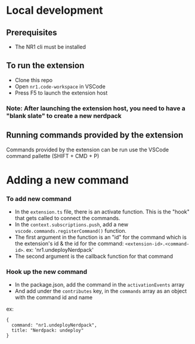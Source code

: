 # Local development

## Prerequisites

- The NR1 cli must be installed

## To run the extension

- Clone this repo
- Open `nr1.code-workspace` in VSCode
- Press F5 to launch the extension host

### Note: After launching the extension host, you need to have a "blank slate" to create a new nerdpack

## Running commands provided by the extension

Commands provided by the extension can be run use the VSCode command pallette (SHIFT + CMD + P)

# Adding a new command

### To add new command

- In the `extension.ts` file, there is an activate function. This is the "hook" that gets called to connect the commands.
- In the `context.subscriptions.push`, add a new `vscode.commands.registerCommand()` function.
- The first argument in the function is an "id" for the command which is the extension's id & the id for the command: `<extension-id>.<command-id>`. ex: 'nr1.undeployNerdpack'
- The second argument is the callback function for that command

### Hook up the new command

- In the package.json, add the command in the `activationEvents` array
- And add under the `contributes` key, in the `commands` array as an object with the command id and name

ex:

```
{
  command: "nr1.undeployNerdpack",
  title: "Nerdpack: undeploy"
}
```
